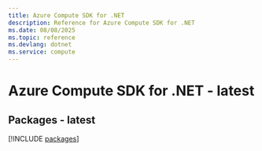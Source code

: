 ```yaml
---
title: Azure Compute SDK for .NET
description: Reference for Azure Compute SDK for .NET
ms.date: 08/08/2025
ms.topic: reference
ms.devlang: dotnet
ms.service: compute
---
```

# Azure Compute SDK for .NET - latest
## Packages - latest
[!INCLUDE [packages](compute-index.md)]